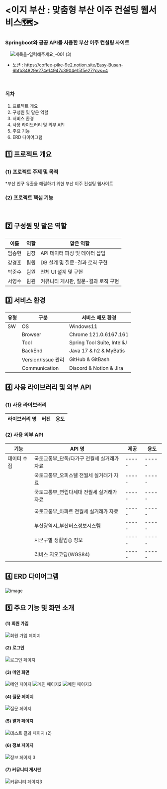 # <이지 부산 : 맞춤형 부산 이주 컨설팅 웹서비스🗺>
### Springboot와 공공 API를 사용한 부산 이주 컨설팅 사이트
&nbsp; 
&nbsp;
![제목을-입력해주세요_-001 (3)](https://github.com/user-attachments/assets/93c138a0-5207-4152-94f2-aa9bc3cc1e40)


* 노션 : https://coffee-pike-9e2.notion.site/Easy-Busan-6bfb34829e274e14947c3904e15f5e27?pvs=4



&nbsp;
### 목차
1. 프로젝트 개요
2. 구성원 및 맡은 역할
3. 서비스 환경
4. 사용 라이브러리 및 외부 API
5. 주요 기능
6. ERD 다이어그램
&nbsp; &nbsp;&nbsp;
## 1️⃣ 프로젝트 개요
### (1) 프로젝트 주제 및 목적
*부산 인구 유출을 해결하기 위한 부산 이주 컨설팅 웹사이트
### (2) 프로젝트 핵심 기능
&nbsp; 
## 2️⃣ 구성원 및 맡은 역할
|이름|역할|맡은 역할|
|------|---|---|
|엄송현|팀장| API 데이터 파싱 및 데이터 삽입 |
|강경훈|팀원| DB 설계 및 질문-결과 로직 구현 |
|박준수|팀원| 전체 UI 설계 및 구현 |
|서영수|팀원| 커뮤니티 게시판, 질문-결과 로직 구현 |
## 3️⃣ 서비스 환경 
|유형|구분|서비스 배포 환경|
|------|---|---|
|SW|OS| Windows11 |
||Browser| Chrome 121.0.6167.161 |
||Tool| Spring Tool Suite, IntelliJ |
||BackEnd| Java 17 & h2 & MyBatis |
||Version/Issue 관리| GitHub & GitBash |
||Communication| Discord & Notion & Jira |

## 4️⃣ 사용 라이브러리 및 외부 API
### (1) 사용 라이브러리
|라이브러리 명|버전|용도|
|------|---|---|
### (2) 사용 외부 API
|기능|API 명|제공|용도|
|------|---|---|---|
|데이터 수집|국토교통부_단독/다가구 전월세 실거래가 자료|-----|-----|
||국토교통부_오피스텔 전월세 실거래가 자료|-----|-----|
||국토교통부_연립다세대 전월세 실거래가 자료|-----|-----|
||국토교통부_아파트 전월세 실거래가 자료|-----|-----|
||부산광역시_부산버스정보시스템|-----|-----|
||시군구별 생활업종 정보|-----|-----|
||리버스 지오코딩(WGS84)|-----|-----|

## 4️⃣ ERD 다이어그램
![image](https://github.com/user-attachments/assets/6a4942c3-f8ae-4d58-830d-ca5e41111ea2)


## 5️⃣ 주요 기능 및 화면 소개 &nbsp;
#### (1) 회원 가입
![회원 가입 페이지](https://github.com/user-attachments/assets/495278c1-b07c-4209-8550-ae0141e14cb5)

#### (2) 로그인
![로그인 페이지](https://github.com/user-attachments/assets/855cf953-996d-4f87-ac9d-fd077b1deb56)

#### (3) 메인 화면
![메인 페이지](https://github.com/user-attachments/assets/1c850912-fa4a-4aed-99b5-e3a6642e550b)
![메인 페이지2](https://github.com/user-attachments/assets/568adfa9-7b09-4834-8a29-0ee48e9ba57c)
![메인 페이지3](https://github.com/user-attachments/assets/53e021cb-9f0b-4c39-80f2-44d725940cba)

#### (4) 질문 페이지
![질문 페이지](https://github.com/user-attachments/assets/d61eea5b-f376-41be-85bc-fbf6a50f42d0)

#### (5) 결과 페이지
![테스트 결과 페이지 (2)](https://github.com/user-attachments/assets/a578bc09-4f69-4620-bba5-92f7a1a76093)

#### (6) 정보 페이지
![정보 페이지 3](https://github.com/user-attachments/assets/44df2e0a-fb7f-4a95-963b-a5342eb7d2e1)

#### (7) 커뮤니티 게시판
![커뮤니티 페이지3](https://github.com/user-attachments/assets/28332183-c85a-4395-acac-6c491bdd5372)

